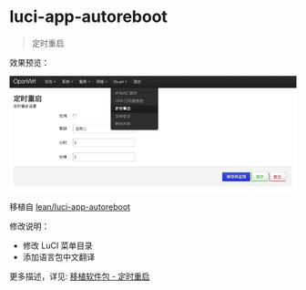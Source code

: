 # luci-app-autoreboot

> 定时重启

效果预览：

![Snipaste_2019-09-14_23-52-11.png](https://raw.githubusercontent.com/stuarthua/PicGo/master/oh-my-openwrt/Snipaste_2019-09-14_23-52-11.png)

移植自 [lean/luci-app-autoreboot](https://github.com/coolsnowwolf/lede/tree/master/package/lean/luci-app-autoreboot)

修改说明：

* 修改 LuCI 菜单目录
* 添加语言包中文翻译

更多描述，详见: [移植软件包 - 定时重启](https://stuarthua.github.io/oh-my-openwrt/mybook/packages/use-package-autoreboot.html)